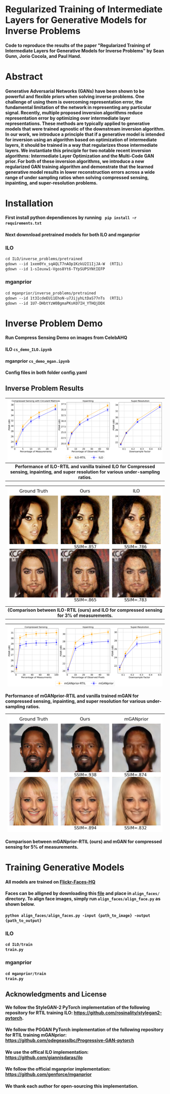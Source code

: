 # Regularized Training of Intermediate Layers for Generative Models for Inverse Problems
#### Code to reproduce the results of the paper "Regularized Training of Intermediate Layers for Generative Models for Inverse Problems" by Sean Gunn, Jorio Cocola, and Paul Hand. 

# Abstract

#### Generative Adversarial Networks (GANs) have been shown to be powerful and flexible priors when solving inverse problems. One challenge of using them is overcoming representation error, the fundamental limitation of the network in representing any particular signal. Recently, multiple proposed inversion algorithms reduce representation error by optimizing over intermediate layer representations. These methods are typically applied to generative models that were trained agnostic of the downstream inversion algorithm. In our work, we introduce a principle that if a generative model is intended for inversion using an algorithm based on optimization of intermediate layers, it should be trained in a way that regularizes those intermediate layers. We instantiate this principle for two notable recent inversion algorithms: Intermediate Layer Optimization and the Multi-Code GAN prior. For both of these inversion algorithms, we introduce a new regularized GAN training algorithm and demonstrate that the learned generative model results in lower reconstruction errors across a wide range of under sampling ratios when solving compressed sensing, inpainting, and super-resolution problems. 

# Installation 
#### First install python dependiences by running ``` pip install -r requirements.txt```
#### Next downnload pretrained models for both ILO and mganprior
### ILO
```
cd ILO/inverse_problems/pretrained
gdown --id 1xem0Yx_sqAQLT7nAOp1KzkU2I1IjJA-W  (RTIL)
gdown --id 1-sIeuxw1-Vgos8Yt6-TYpSUPSYNtIEFP
```
### mganprior
```
cd mganprior/inverse_problems/pretrained
gdown --id 1t3IcdeEU11EhoN-u7JijyhLtDaS77nTs  (RTIL)
gdown --id 1U7-DHbtYzW0BgmaPKsKO7IH_YTHQjDDX
```
# Inverse Problem Demo 
#### Run Compress Sensing Demo on images from CelebAHQ

#### ILO ```cs_demo_ILO.ipynb``` 

#### mganprior ```cs_demo_mgan.ipynb```

#### Config files in both folder config.yaml

## Inverse Problem Results 
 ![image](./Figs/ILO/inv_ILO.png) |
| :---: |
<b> Performance of ILO-RTIL and vanilla trained ILO for Compressed sensing, inpainting, and super resolution for various under-sampling ratios.|
  
  ![image](./Figs/ILO/cs_qual.png) |
| :---: |
<b> {Comparison between ILO-RTIL (ours) and ILO for compressed sensing for 3\% of measurements.|

 ![image](./Figs/mganprior/inv_mgan.png) |
| :---: |
  <b> Performance of mGANprior-RTIL and vanilla trained mGAN for compressed sensing, inpainting, and super resolution for various under-sampling ratios.
 
 ![image](./Figs/mganprior/cs_qual.png) |
| :---: |
  <b> Comparison between mGANprior-RTIL (ours) and mGAN for compressed sensing for 5\% of measurements.
# Training Generative Models
#### All models are trained on [Flickr-Faces-HQ](https://github.com/NVlabs/ffhq-dataset)
#### Faces can be alligned by downloading this [file](https://drive.google.com/file/d/1mVsa7eImKyFOMtlDCbfV-rfPV_nxs9xr/view?usp=sharing) and place in ```align_faces/```  directory. To align face images, simply run ```align_faces/align_face.py``` as shown below.

```
python align_faces/align_faces.py -input {path_to_image} -output {path_to_output}
```
### ILO
```
cd ILO/train
train.py
```
### mganprior
```
cd mganprior/train
train.py
```
## Acknowledgments and License

#### We follow the StyleGAN-2 PyTorch implementation of the following repository for RTIL training ILO: https://github.com/rosinality/stylegan2-pytorch.
#### We follow the PGGAN PyTorch implementation of the following repository for RTIL training mGANprior: https://github.com/odegeasslbc/Progressive-GAN-pytorch
#### We  use the offical ILO implementation: https://github.com/giannisdaras/ilo
#### We follow the official mganprior implementation: https://github.com/genforce/mganprior
#### We thank each author for open-sourcing this implementation.




